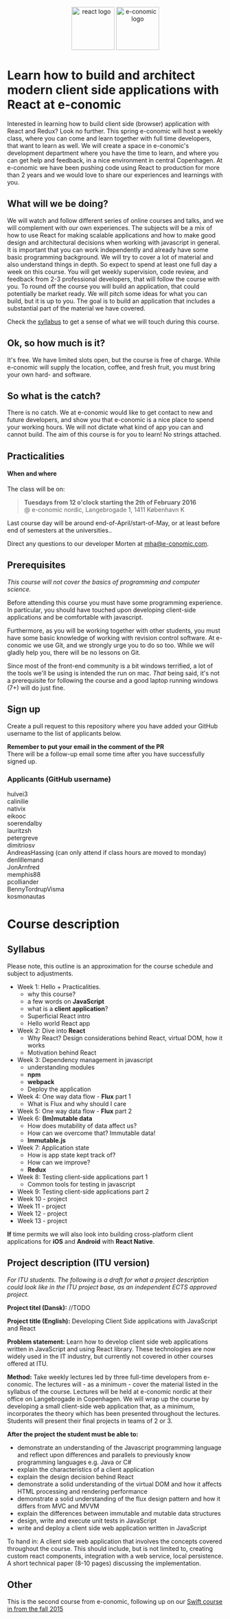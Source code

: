 <!-- ![Swift logo]() -->
<p align="center">
<img height="100" src="https://www.wagonhq.com/images/posts/react.png" alt="react logo">
<img width="100" height="100" src="http://ordrestyring.dk/wp-content/uploads/2015/05/e-conomic_ny.jpg" alt="e-conomic logo">
</p>

# Learn how to build and architect modern client side applications with React at e-conomic

Interested in learning how to build client side (browser) application with React and Redux?  Look no further. This spring e-conomic will host a weekly class, where you can come and learn together with full time developers, that want to learn as well. We will create a space in e-conomic's development department where you have the time to learn, and where you can get help and feedback, in a nice environment in central Copenhagen. At e-conomic we have been pushing code using React to production for more than 2 years and we would love to share our experiences and learnings with you.

## What will we be doing? 
We will watch and follow different series of online courses and talks, and we will complement with our own experiences. The subjects will be a mix of how to use React for making scalable applications and how to make good design and architectural decisions when working with javascript in general.   
It is important that you can work independently and already have some basic programming background. We will try to cover a lot of material and also understand things in depth. So expect to spend at least one full day a week on this course. You will get weekly supervision, code review, and feedback from 2-3 professional developers, that will follow the course with you. To round off the course you will build an application, that could potentially be market ready. We will pitch some ideas for what you can build, but it is up to you. The goal is to build an application that includes a substantial part of the material we have covered.

Check the <a href="#syllabus">syllabus</a> to get a sense of what we will touch during this course.

## Ok, so how much is it?
It's free. We have limited slots open, but the course is free of charge. While e-conomic will supply the location, coffee, and fresh fruit, you must bring your own hard- and software.

## So what is the catch?
There is no catch. We at e-conomic would like to get contact to new and future developers, and show you that e-conomic is a nice place to spend your working hours. We will not dictate what kind of app you can and cannot build. The aim of this course is for you to learn! No strings attached.

## Practicalities

#### When and where

The class will be on:

>**Tuesdays from 12 o'clock starting the 2th of February 2016**   
>@ e-conomic nordic, Langebrogade 1, 1411 København K  

Last course day will be around end-of-April/start-of-May, or at least before end of semesters at the universities..

Direct any questions to our developer Morten at mha@e-conomic.com.

## Prerequisites
*This course will not cover the basics of programming and computer science.*

Before attending this course you must have some programming experience. In particular, you should have touched upon developing client-side applications and be comfortable with javascript.

Furthermore, as you will be working together with other students, you must have some basic knowledge of working with revision control software. At e-conomic we use Git, and we strongly urge you to do so too. While we will gladly help you, there will be no lessons on Git.

Since most of the front-end community is a bit windows terrified, a lot of the tools we'll be using is intended the run on mac.
_That_ being said, it's not a prerequisite for following the course and a good laptop running windows (7+) will do just fine.

## Sign up
Create a pull request to this repository where you have added your GitHub username to the list of applicants below.   

**Remember to put your email in the comment of the PR**   
There will be a follow-up email some time after you have successfully signed up.

### Applicants (GitHub username)

hulvei3   
calinilie  
nativix   
eikooc   
soerendalby  
lauritzsh   
petergreve   
dimitriosv     
AndreasHassing (can only attend if class hours are moved to monday)    
denlillemand    
JonArnfred   
memphis88   
pcolliander   
BennyTordrupVisma  
kosmonautas   

# Course description

## Syllabus 

Please note, this outline is an approximation for the course schedule and subject to adjustments.

 * Week 1: Hello + Practicalities. 
   * why this course?
   * a few words on __JavaScript__
   * what is a __client application__?
   * Superficial React intro
   * Hello world React app
 * Week 2: Dive into __React__
   * Why React? Design considerations behind React, virtual DOM, how it works
   * Motivation behind React
 * Week 3: Dependency management in javascript
   * understanding modules
   * __npm__
   * __webpack__
   * Deploy the application
 * Week 4: One way data flow - __Flux__ part 1
   * What is Flux and why should I care
 * Week 5: One way data flow - __Flux__ part 2
 * Week 6: __(Im)mutable data__
   * How does mutability of data affect us?
   * How can we overcome that? Immutable data!
   * __Immutable.js__
 * Week 7: Application state
   * How is app state kept track of?
   * How can we improve?
   * __Redux__
 * Week 8: Testing client-side applications part 1
   * Common tools for testing in javascript
 * Week 9: Testing client-side applications part 2
 * Week 10 - project
 * Week 11 - project
 * Week 12 - project
 * Week 13 - project

__If__ time permits we will also look into building cross-platform client applications for __iOS__ and __Android__ with __React Native__. 

## Project description (ITU version)

<i>For ITU students. The following is a draft for what a project description could look like in the ITU project base, as an independent ECTS approved project.</i>

<b>Project titel (Dansk):</b> //TODO

<b>Project title (English):</b> Developing Client Side applications with JavaScript and React

<b>Problem statement:</b> Learn how to develop client side web applications written in JavaScript and using React library. These technologies are now widely used in the IT industry, but currently not covered in other courses offered at ITU.

<b>Method:</b> Take weekly lectures led by three full-time developers from e-conomic. The lectures will - as a minimum - cover the material listed in the syllabus of the course. Lectures will be held at e-conomic nordic at their office on Langebrogade in Copenhagen. We will wrap up the course by developing a small client-side web application that, as a minimum, incorporates the theory which has been presented throughout the lectures. Students will present their final projects in teams of 2 or 3.

<b>After the project the student must be able to:</b>

* demonstrate an understanding of the Javascript programming language and reflect upon differences and parallels to previously know programming languages e.g. Java or C#
* explain the characteristics of a client application
* explain the design decision behind React
* demonstrate a solid understanding of the virtual DOM and how it affects HTML processing and rendering performance
* demonstrate a solid understanding of the flux design pattern and how it differs from MVC and MVVM
* explain the differences between immutable and mutable data structures
* design, write and execute unit tests in JavaScript
* write and deploy a client side web application written in JavaScript

To hand in: A client side web application that involves the concepts covered throughout the course. This should include, but is not limited to, creating custom react components, integration with a web service, local persistence. A short technical paper (8-10 pages) discussing the implementation.


## Other
This is the second course from e-conomic, following up on our [Swift course in from the fall 2015](https://github.com/e-conomic/swift-course/)
